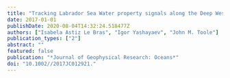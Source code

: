 ```yaml
---
title: "Tracking Labrador Sea Water property signals along the Deep Western Boundary Current"
date: 2017-01-01
publishDate: 2020-08-04T14:32:24.518477Z
authors: ["Isabela Astiz Le Bras", "Igor Yashayaev", "John M. Toole"]
publication_types: ["2"]
abstract: ""
featured: false
publication: "*Journal of Geophysical Research: Oceans*"
doi: "10.1002//2017JC012921."
---
```


